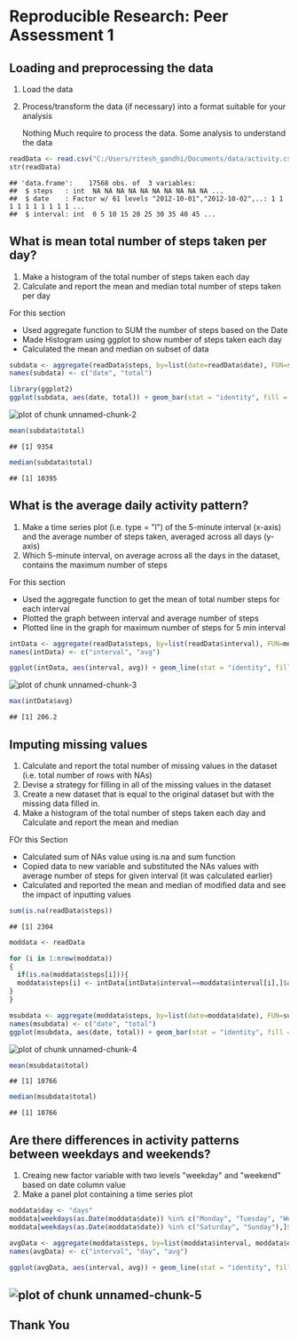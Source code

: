 # Reproducible Research: Peer Assessment 1

## Loading and preprocessing the data

1. Load the data
2. Process/transform the data (if necessary) into a format suitable for your analysis
   
   Nothing Much require to process the data. Some analysis to understand the data

```r
readData <- read.csv("C:/Users/ritesh_gandhi/Documents/data/activity.csv")
str(readData)
```

```
## 'data.frame':	17568 obs. of  3 variables:
##  $ steps   : int  NA NA NA NA NA NA NA NA NA NA ...
##  $ date    : Factor w/ 61 levels "2012-10-01","2012-10-02",..: 1 1 1 1 1 1 1 1 1 1 ...
##  $ interval: int  0 5 10 15 20 25 30 35 40 45 ...
```
## What is mean total number of steps taken per day?
1. Make a histogram of the total number of steps taken each day
2. Calculate and report the mean and median total number of steps taken per day

For this section 
- Used aggregate function to SUM the number of steps based on the Date 
- Made Histogram using ggplot to show number of steps taken each day
- Calculated the mean and median on subset of data



```r
subdata <- aggregate(readData$steps, by=list(date=readData$date), FUN=sum, na.rm=T)
names(subdata) <- c("date", "total")

library(ggplot2)
ggplot(subdata, aes(date, total)) + geom_bar(stat = "identity", fill = "orange", color="black") + theme(axis.text.x= element_text(angle=90, size=6, color="blue")) + ylab("Total Steps")
```

![plot of chunk unnamed-chunk-2](./PA1_template_files/figure-html/unnamed-chunk-2.png) 

```r
mean(subdata$total)
```

```
## [1] 9354
```

```r
median(subdata$total)
```

```
## [1] 10395
```
## What is the average daily activity pattern?
1. Make a time series plot (i.e. type = "l") of the 5-minute interval (x-axis) and the average number of steps 
taken, averaged across all days (y-axis)
2. Which 5-minute interval, on average across all the days in the dataset, contains the maximum number of steps

For this section 
- Used the aggregate function to get the mean of total number steps for each interval
- Plotted the graph between interval and average number of steps
- Plotted line in the graph for maximum number of steps for 5 min interval


```r
intData <- aggregate(readData$steps, by=list(readData$interval), FUN=mean, na.rm=T)
names(intData) <- c("interval", "avg")

ggplot(intData, aes(interval, avg)) + geom_line(stat = "identity", fill = "orange", color="red") + theme(axis.text.x = element_text(size=10, color="blue")) + ylab("Avg Steps") + geom_vline(xintercept = intData$interval[intData$avg ==max(intData$avg)])
```

![plot of chunk unnamed-chunk-3](./PA1_template_files/figure-html/unnamed-chunk-3.png) 

```r
max(intData$avg)
```

```
## [1] 206.2
```
## Imputing missing values
1. Calculate and report the total number of missing values in the dataset (i.e.  total number of rows with NAs)
2. Devise a strategy for filling in all of the missing values in the dataset
3. Create a new dataset that is equal to the original dataset but with the missing data filled in.
4. Make a histogram of the total number of steps taken each day and Calculate and report the mean and median

FOr this Section
- Calculated sum of NAs value using is.na and sum function
- Copied data to new variable and substituted the NAs values with average number of steps for given interval (it was calculated earlier)
- Calculated and reported the mean and median of modified data and see the impact of inputting values

```r
sum(is.na(readData$steps))
```

```
## [1] 2304
```

```r
moddata <- readData

for (i in 1:nrow(moddata)) 
{
  if(is.na(moddata$steps[i])){
  moddata$steps[i] <- intData[intData$interval==moddata$interval[i],]$avg
}
}

msubdata <- aggregate(moddata$steps, by=list(date=moddata$date), FUN=sum, na.rm=T)
names(msubdata) <- c("date", "total")
ggplot(msubdata, aes(date, total)) + geom_bar(stat = "identity", fill = "orange", color="black") + theme(axis.text.x = element_text(angle=90, size=6, color="blue")) + ylab("Total Steps")
```

![plot of chunk unnamed-chunk-4](./PA1_template_files/figure-html/unnamed-chunk-4.png) 

```r
mean(msubdata$total)
```

```
## [1] 10766
```

```r
median(msubdata$total)
```

```
## [1] 10766
```
## Are there differences in activity patterns between weekdays and weekends?
1. Creaing new factor variable with two levels "weekday" and "weekend" based on date column value
2. Make a panel plot containing a time series plot 


```r
moddata$day <- "days"
moddata[weekdays(as.Date(moddata$date)) %in% c("Monday", "Tuesday", "Wednesday", "Thursday", "Friday"),]$day <- "weekday"
moddata[weekdays(as.Date(moddata$date)) %in% c("Saturday", "Sunday"),]$day <- "weekend"

avgData <- aggregate(moddata$steps, by=list(moddata$interval, moddata$day), FUN=mean, na.rm=T)
names(avgData) <- c("interval", "day", "avg")

ggplot(avgData, aes(interval, avg)) + geom_line(stat = "identity", fill = "orange", color="red") + theme(axis.text.x = element_text(size=10, color="blue")) + ylab("Avg Steps") + facet_grid(day~.)
```

![plot of chunk unnamed-chunk-5](./PA1_template_files/figure-html/unnamed-chunk-5.png) 
---
Thank You
---
